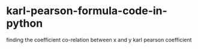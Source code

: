 # karl-pearson-formula-code-in-python
finding the coefficient co-relation between x and y karl pearson coefficient
